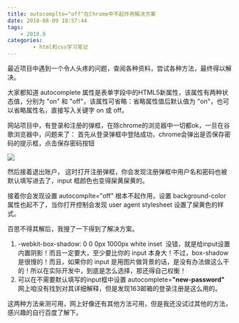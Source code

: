 ```yaml
---
title: autocomplte="off"在Chrome中不起作用解决方案
date: 2018-08-09 18:57:44
tags:
	- 2018.8
categories:
        - html和css学习笔记
---
```


最近项目中遇到一个令人头疼的问题，查阅各种资料，尝试各种方法，最终得以解决。

大家都知道 autocomplete 属性是表单字段中的HTML5新属性，该属性有两种状态值，分别为 "on"  和  "off"，该属性可省略：省略属性值后默认值为 "on"，也可以省略属性名，直接写入关键字 on 或 off。

网站项目中，有登录和注册的弹框，在除chrome的浏览器中一切都ok，一旦在谷歌浏览器中，问题来了： 首先从登录弹框中登陆成功，chrome会弹出是否保存密码的提示框，点击保存密码按钮

![](autocomplte-off在Chrome中不起作用解决方案/1.jpeg)

然后接着退出账户， 这时打开注册弹框，你会发现注册弹框中用户名和密码也被默认填写进去了，input 框颜色也变得屎黄屎黄的。

接着你会发现设置 autocomplte="off" 根本不起作用，设置 background-color 属性也起不了，当你打开控制会发现 user agent stylesheet 设置了屎黄色的样式。

百思不得其解后，我搜了一下得到了解决方案。

1. -webkit-box-shadow: 0 0 0px 1000px white inset  没错，就是给input设置内置阴影！而且一定要大，至少要比你的 input 本身大！不过，box-shadow 是很慢的！而且，如果你的 input 是用图片做背景的话，是没有办法做这么干的！所以在实际开发中，到底是怎么选择，那还得自己权衡！
2. 可以在不需要默认填写的input框中设置 autocomplete=**"new-password"** 网上咱没有找到对其详细解释，但是发现163邮箱的登录注册是这么用的。

这两种方法亲测可用，网上好像还有其他方法可用，但是我还没试过其他的方法，感兴趣的自行百度了解下。